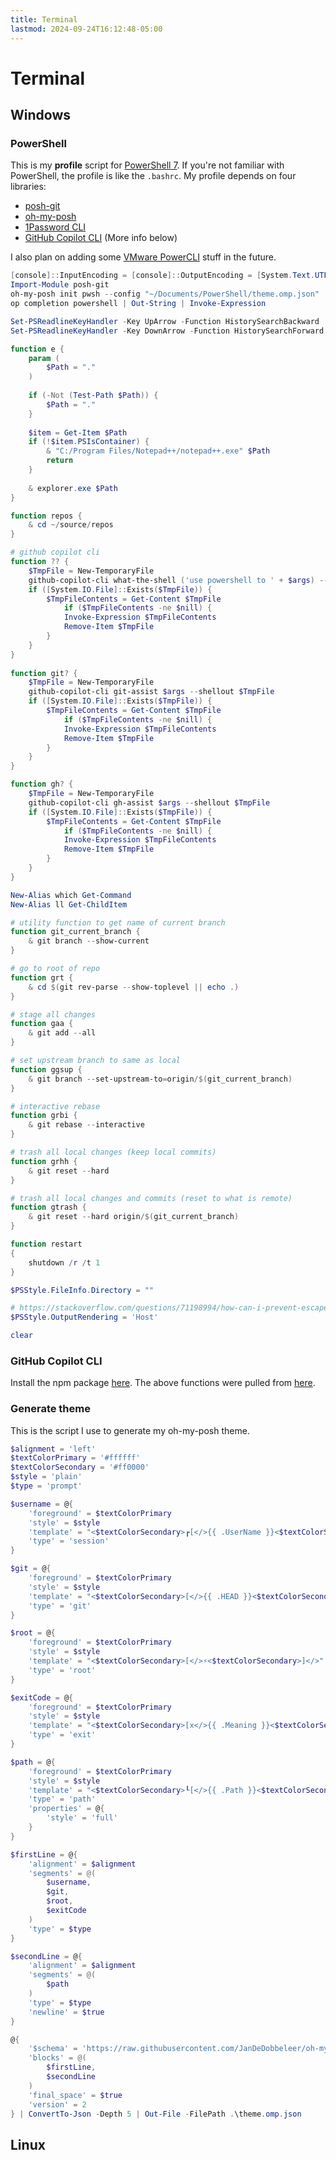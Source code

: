 ```yaml
---
title: Terminal
lastmod: 2024-09-24T16:12:48-05:00
---
```

# Terminal
## Windows
### PowerShell
This is my __profile__ script for [PowerShell 7](https://learn.microsoft.com/en-us/powershell/scripting/install/installing-powershell-on-windows). If you're not familiar with PowerShell, the profile is like the `.bashrc`. My profile depends on four libraries:
* [posh-git](http://dahlbyk.github.io/posh-git/)
* [oh-my-posh](https://ohmyposh.dev/)
* [1Password CLI](https://1password.com/downloads/command-line/)
* [GitHub Copilot CLI](https://githubnext.com/projects/copilot-cli) (More info below)

I also plan on adding some  [VMware PowerCLI](https://www.powershellgallery.com/packages/VMware.PowerCLI) stuff in the future.
```powershell
[console]::InputEncoding = [console]::OutputEncoding = [System.Text.UTF8Encoding]::new()
Import-Module posh-git
oh-my-posh init pwsh --config "~/Documents/PowerShell/theme.omp.json" | Invoke-Expression
op completion powershell | Out-String | Invoke-Expression

Set-PSReadlineKeyHandler -Key UpArrow -Function HistorySearchBackward
Set-PSReadlineKeyHandler -Key DownArrow -Function HistorySearchForward

function e {
	param (
		$Path = "."
	)
	
	if (-Not (Test-Path $Path)) {
		$Path = "."
	}
	
	$item = Get-Item $Path
	if (!$item.PSIsContainer) {
		& "C:/Program Files/Notepad++/notepad++.exe" $Path
		return
	}
	
	& explorer.exe $Path
}

function repos {
	& cd ~/source/repos
}

# github copilot cli
function ?? { 
    $TmpFile = New-TemporaryFile
    github-copilot-cli what-the-shell ('use powershell to ' + $args) --shellout $TmpFile
    if ([System.IO.File]::Exists($TmpFile)) { 
        $TmpFileContents = Get-Content $TmpFile
            if ($TmpFileContents -ne $nill) {
            Invoke-Expression $TmpFileContents
            Remove-Item $TmpFile
        }
    }
}
 
function git? {
    $TmpFile = New-TemporaryFile
    github-copilot-cli git-assist $args --shellout $TmpFile
    if ([System.IO.File]::Exists($TmpFile)) {
        $TmpFileContents = Get-Content $TmpFile
            if ($TmpFileContents -ne $nill) {
            Invoke-Expression $TmpFileContents
            Remove-Item $TmpFile
        }
    }
}

function gh? {
    $TmpFile = New-TemporaryFile
    github-copilot-cli gh-assist $args --shellout $TmpFile
    if ([System.IO.File]::Exists($TmpFile)) {
        $TmpFileContents = Get-Content $TmpFile
            if ($TmpFileContents -ne $nill) {
            Invoke-Expression $TmpFileContents
            Remove-Item $TmpFile
        }
    }
}

New-Alias which Get-Command
New-Alias ll Get-ChildItem

# utility function to get name of current branch
function git_current_branch {
	& git branch --show-current
}

# go to root of repo
function grt {
	& cd $(git rev-parse --show-toplevel || echo .)
}

# stage all changes
function gaa {
	& git add --all
}

# set upstream branch to same as local
function ggsup {
	& git branch --set-upstream-to=origin/$(git_current_branch)
}

# interactive rebase
function grbi {
	& git rebase --interactive
}

# trash all local changes (keep local commits)
function grhh {
	& git reset --hard
}

# trash all local changes and commits (reset to what is remote)
function gtrash {
	& git reset --hard origin/$(git_current_branch)
}

function restart
{
	shutdown /r /t 1
}

$PSStyle.FileInfo.Directory = ""

# https://stackoverflow.com/questions/71198994/how-can-i-prevent-escape-sequences-being-added-to-powershell-output
$PSStyle.OutputRendering = 'Host'

clear
```
### GitHub Copilot CLI
Install the npm package [here](https://www.npmjs.com/package/@githubnext/github-copilot-cli).  The above functions were pulled from [here](https://www.hanselman.com/blog/github-copilot-for-cli-for-powershell).
### Generate theme
This is the script I use to generate my oh-my-posh theme.
```powershell
$alignment = 'left'
$textColorPrimary = '#ffffff'
$textColorSecondary = '#ff0000'
$style = 'plain'
$type = 'prompt'

$username = @{
	'foreground' = $textColorPrimary
	'style' = $style
	'template' = "<$textColorSecondary>┏[</>{{ .UserName }}<$textColorSecondary>]</>"
	'type' = 'session'
}

$git = @{
	'foreground' = $textColorPrimary
	'style' = $style
	'template' = "<$textColorSecondary>[</>{{ .HEAD }}<$textColorSecondary>]</>"
	'type' = 'git'
}

$root = @{
	'foreground' = $textColorPrimary
	'style' = $style
	'template' = "<$textColorSecondary>[</>⚡<$textColorSecondary>]</>"
	'type' = 'root'
}

$exitCode = @{
	'foreground' = $textColorPrimary
	'style' = $style
	'template' = "<$textColorSecondary>[x</>{{ .Meaning }}<$textColorSecondary>]</>"
	'type' = 'exit'
}

$path = @{
	'foreground' = $textColorPrimary
	'style' = $style
	'template' = "<$textColorSecondary>┖[</>{{ .Path }}<$textColorSecondary>]></>"
	'type' = 'path'
	'properties' = @{
		'style' = 'full'
	}
}

$firstLine = @{
	'alignment' = $alignment
	'segments' = @(
		$username,
		$git,
		$root,
		$exitCode
	)
	'type' = $type
}

$secondLine = @{
	'alignment' = $alignment
	'segments' = @(
		$path
	)
	'type' = $type
	'newline' = $true
}

@{
	'$schema' = 'https://raw.githubusercontent.com/JanDeDobbeleer/oh-my-posh/main/themes/schema.json'
	'blocks' = @(
		$firstLine,
		$secondLine
	)
	'final_space' = $true
	'version' = 2
} | ConvertTo-Json -Depth 5 | Out-File -FilePath .\theme.omp.json
```
## Linux
